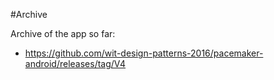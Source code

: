 #Archive

Archive of the app so far:

- <https://github.com/wit-design-patterns-2016/pacemaker-android/releases/tag/V4>
